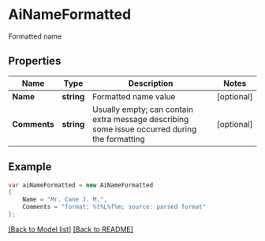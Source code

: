 # AiNameFormatted
Formatted name             

## Properties
Name | Type | Description | Notes
------------ | ------------- | ------------- | -------------
**Name** | **string** | Formatted name value              | [optional] 
**Comments** | **string** | Usually empty; can contain extra message describing some issue occurred during the formatting              | [optional] 


## Example
```csharp
var aiNameFormatted = new AiNameFormatted
{
    Name = "Mr. Cane J. M.",
    Comments = "format: %t%L%f%m; source: parsed format"
};
```

[[Back to Model list]](Models.md) [[Back to README]](README.md)

